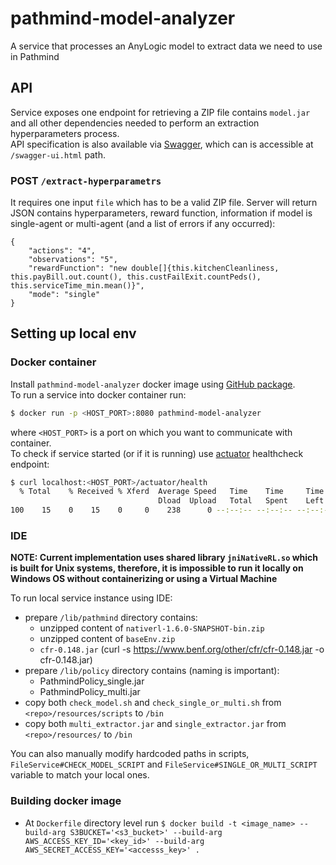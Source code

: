 # pathmind-model-analyzer
A service that processes an AnyLogic model to extract data we need to use in Pathmind

## API
Service exposes one endpoint for retrieving a ZIP file contains `model.jar` and all other dependencies needed to perform an extraction hyperparameters process. <br/>
API specification is also available via [Swagger](https://swagger.io/), which can is accessible at `/swagger-ui.html` path.  

### POST `/extract-hyperparametrs`
It requires one input `file` which has to be a valid ZIP file. Server will return JSON contains hyperparameters, reward function, information if model is single-agent or multi-agent (and a list of errors if any occurred):
```
{
	"actions": "4",
	"observations": "5",
	"rewardFunction": "new double[]{this.kitchenCleanliness, this.payBill.out.count(), this.custFailExit.countPeds(), this.serviceTime_min.mean()}",
	"mode": "single"
}
```


## Setting up local env
### Docker container
Install `pathmind-model-analyzer` docker image using [GitHub package](https://github.com/SkymindIO/pathmind-model-analyzer/packages/63675).<br/>
To run a service into docker container run:
```bash
$ docker run -p <HOST_PORT>:8080 pathmind-model-analyzer
```
where `<HOST_PORT>` is a port on which you want to communicate with container. <br/>
To check if service started (or if it is running) use [actuator](https://docs.spring.io/spring-boot/docs/current/reference/html/production-ready-features.html) healthcheck endpoint:
``` bash
$ curl localhost:<HOST_PORT>/actuator/health
  % Total    % Received % Xferd  Average Speed   Time    Time     Time  Current
                                 Dload  Upload   Total   Spent    Left  Speed
100    15    0    15    0     0    238      0 --:--:-- --:--:-- --:--:--   238{"status":"UP"}
```

### IDE
**NOTE: Current implementation uses shared library `jniNativeRL.so` which is built for Unix systems, therefore, it is impossible to run it locally on Windows OS without containerizing or using a Virtual Machine** <br/>

To run local service instance using IDE:
* prepare `/lib/pathmind` directory contains:
  * unzipped content of `nativerl-1.6.0-SNAPSHOT-bin.zip`
  * unzipped content of `baseEnv.zip`
  * `cfr-0.148.jar` (curl -s https://www.benf.org/other/cfr/cfr-0.148.jar -o cfr-0.148.jar)
* prepare `/lib/policy` directory contains (naming is important):
  * PathmindPolicy_single.jar
  * PathmindPolicy_multi.jar
* copy both `check_model.sh` and `check_single_or_multi.sh` from `<repo>/resources/scripts` to `/bin`
* copy both `multi_extractor.jar` and `single_extractor.jar` from `<repo>/resources/` to `/bin`

You can also manually modify hardcoded paths in scripts, `FileService#CHECK_MODEL_SCRIPT` and `FileService#SINGLE_OR_MULTI_SCRIPT` variable to match your local ones.


### Building docker image

* At `Dockerfile` directory level run `$ docker build -t <image_name> --build-arg S3BUCKET='<s3_bucket>' --build-arg AWS_ACCESS_KEY_ID='<key_id>' --build-arg AWS_SECRET_ACCESS_KEY='<accesss_key>' .`
